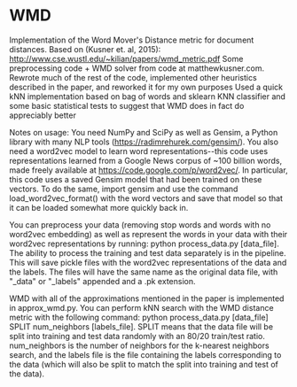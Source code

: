 # WMD

Implementation of the Word Mover's Distance metric for document distances.
Based on (Kusner et. al, 2015): http://www.cse.wustl.edu/~kilian/papers/wmd_metric.pdf
Some preprocessing code + WMD solver from code at matthewkusner.com. 
Rewrote much of the rest of the code, implemented other heuristics described in the paper,
  and reworked it for my own purposes
Used a quick kNN implementation based on bag of words and sklearn KNN classifier and some
  basic statistical tests to suggest that WMD does in fact do appreciably better
  
Notes on usage: 
You need NumPy and SciPy as well as Gensim, a Python library with many NLP tools (https://radimrehurek.com/gensim/).  You also need a word2vec model to learn word representations--this code uses representations learned from a Google News corpus of ~100 billion words, made freely available at https://code.google.com/p/word2vec/.  In particular, this code uses a saved Gensim model that had been trained on these vectors.  To do the same, import gensim and use the command load_word2vec_format() with the word vectors and save that model so that it can be loaded somewhat more quickly back in.  

You can preprocess your data (removing stop words and words with no word2vec embedding) as well as represent the words in your data with their word2vec representations by running: python process_data.py [data_file].  The ability to process the training and test data separately is in the pipeline.  This will save pickle files with the word2vec representations of the data and the labels.  The files will have the same name as the original data file, with "_data" or "_labels" appended and a .pk extension.  

WMD with all of the approximations mentioned in the paper is implemented in approx_wmd.py.  You can perform kNN search with the WMD distance metric with the following command: python process_data.py [data_file] SPLIT num_neighbors [labels_file].  SPLIT means that the data file will be split into training and test data randomly with an 80/20 train/test ratio.  num_neighbors is the number of neighbors for the k-nearest neighbors search, and the labels file is the file containing the labels corresponding to the data (which will also be split to match the split into training and test of the data).   
